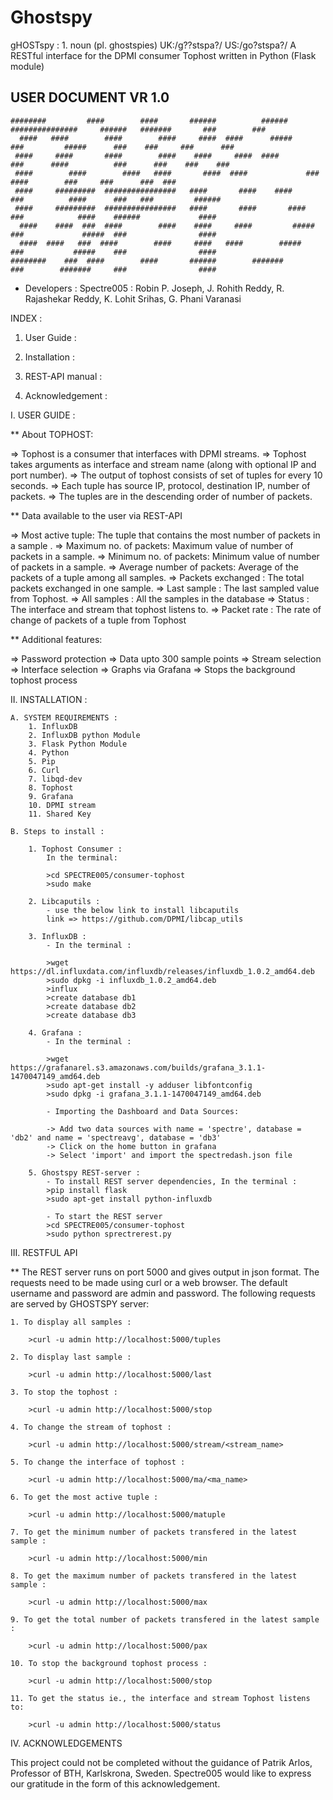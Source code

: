 # Ghostspy

gHOSTspy : 1. noun (pl. ghostspies) UK:/g??stspa?/ US:/go?stspa?/ A RESTful interface for the DPMI consumer Tophost written in Python (Flask module)


## USER DOCUMENT VR 1.0


	########         ####        ####       ######          ######  ###############     ######   #######       ###        ###
      ####   ####        ####        ####     ####  ####      #####           ###         #####      ###    ###     ###      ###
     ####     ####       ####        ####    ####     ####  ####              ###      ####          ###      ###    ###    ###
     ####		 ####        ####   ####       ####  ####             ###        ####        ###     ###      ###  ###
     ####     #########  ################   ####       ####    ####           ###          ####      ###   ###         ######
     ####     #########  ################   ####       ####       ####        ###            ####    ######             ####
      ####    ####  ###  ####        ####    ####     ####         #####      ###             #####  ###                ####
      ####  ####   ###  ####        ####     ####   ####        #####        ###           #####    ###                ####
	########    ###  ####        ####       ######        #######         ###        #######     ###                ####


- Developers : Spectre005 : Robin P. Joseph, J. Rohith Reddy, R. Rajashekar Reddy, K. Lohit Srihas, G. Phani Varanasi 


INDEX :

1. User Guide :

2. Installation :

3. REST-API manual :

4. Acknowledgement :


I. USER GUIDE :


** About TOPHOST:

=> Tophost is a consumer that interfaces with DPMI streams.
=> Tophost takes arguments as interface and stream name (along with optional IP and port number).
=> The output of tophost consists of set of tuples for every 10 seconds.
=> Each tuple has source IP, protocol, destination IP, number of packets.
=> The tuples are in the descending order of number of packets.

** Data available to the user via REST-API

=> Most active tuple: The tuple that contains the most number of packets in a sample .
=> Maximum no. of packets: Maximum value of number of packets in a sample.
=> Minimum no. of packets: Minimum value of number of packets in a sample.
=> Average number of packets: Average of the packets of a tuple among all samples.
=> Packets exchanged : The total packets exchanged in one sample. 
=> Last sample : The last sampled value from Tophost.
=> All samples : All the samples in the database
=> Status : The interface and stream that tophost listens to.
=> Packet rate : The rate of change of packets of a tuple from Tophost


** Additional features:

=> Password protection
=> Data upto 300 sample points
=> Stream selection
=> Interface selection
=> Graphs via Grafana
=> Stops the background tophost process



II. INSTALLATION :

	A. SYSTEM REQUIREMENTS :
		1. InfluxDB
		2. InfluxDB python Module
		3. Flask Python Module
		4. Python
		5. Pip
		6. Curl
		7. libqd-dev
		8. Tophost
		9. Grafana
		10. DPMI stream
		11. Shared Key

	B. Steps to install :

		1. Tophost Consumer :
			In the terminal:

			>cd SPECTRE005/consumer-tophost
			>sudo make

		2. Libcaputils :
			- use the below link to install libcaputils 
			link => https://github.com/DPMI/libcap_utils

		3. InfluxDB :
			- In the terminal :

			>wget https://dl.influxdata.com/influxdb/releases/influxdb_1.0.2_amd64.deb
			>sudo dpkg -i influxdb_1.0.2_amd64.deb
			>influx
			>create database db1
			>create database db2
			>create database db3

		4. Grafana :
			- In the terminal :
	
			>wget https://grafanarel.s3.amazonaws.com/builds/grafana_3.1.1-1470047149_amd64.deb
			>sudo apt-get install -y adduser libfontconfig
			>sudo dpkg -i grafana_3.1.1-1470047149_amd64.deb
			
			- Importing the Dashboard and Data Sources:			
			
			-> Add two data sources with name = 'spectre', database = 'db2' and name = 'spectreavg', database = 'db3'
			-> Click on the home button in grafana
			-> Select 'import' and import the spectredash.json file

		5. Ghostspy REST-server :
			- To install REST server dependencies, In the terminal :
			>pip install flask
			>sudo apt-get install python-influxdb
			
			- To start the REST server
			>cd SPECTRE005/consumer-tophost
			>sudo python sprectrerest.py 



III. RESTFUL API

** The REST server runs on port 5000 and gives output in json format. The requests need to be made using curl or a web browser. 
The default username and password are admin and password.
The following requests are served by GHOSTSPY server:
	
	1. To display all samples :

		>curl -u admin http://localhost:5000/tuples

	2. To display last sample :

		>curl -u admin http://localhost:5000/last 
 
	3. To stop the tophost :

		>curl -u admin http://localhost:5000/stop

	4. To change the stream of tophost :

		>curl -u admin http://localhost:5000/stream/<stream_name>
		
	5. To change the interface of tophost :

		>curl -u admin http://localhost:5000/ma/<ma_name>

	6. To get the most active tuple :

		>curl -u admin http://localhost:5000/matuple

	7. To get the minimum number of packets transfered in the latest sample :

		>curl -u admin http://localhost:5000/min

	8. To get the maximum number of packets transfered in the latest sample :

		>curl -u admin http://localhost:5000/max

	9. To get the total number of packets transfered in the latest sample :

		>curl -u admin http://localhost:5000/pax

	10. To stop the background tophost process :

		>curl -u admin http://localhost:5000/stop

	11. To get the status ie., the interface and stream Tophost listens to:

		>curl -u admin http://localhost:5000/status


IV. ACKNOWLEDGEMENTS

This project could not be completed without the guidance of Patrik Arlos, Professor of BTH, Karlskrona, Sweden. Spectre005 would like to express our gratitude
in the form of this acknowledgement.
